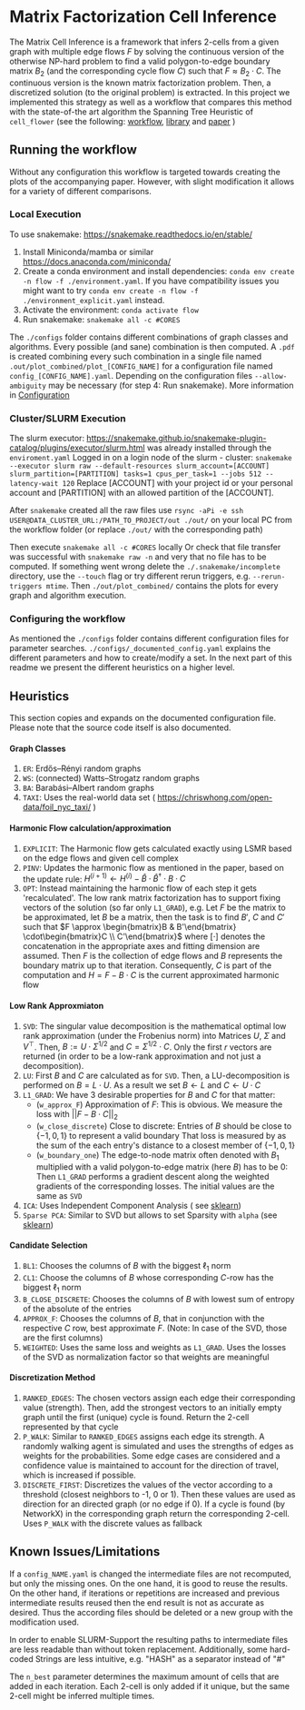 # Matrix Factorization Cell Inference

The Matrix Cell Inference is a framework that infers 2-cells from a given graph with multiple edge flows $F$
by solving the continuous version of the otherwise NP-hard problem to find a valid polygon-to-edge boundary matrix $B_2$
(and the corresponding cycle flow $C$) such that $F \approx B_2 \cdot C$.
The continuous version is the known matrix factorization problem.
Then, a discretized solution (to the original problem) is extracted.
In this project we implemented this strategy as well as a workflow that compares this method with the state-of-the art algorithm
the Spanning Tree Heuristic of `cell_flower`
(see the following:
[workflow](https://github.com/josefhoppe/edge-flow-cell-complexes),
[library](https://github.com/josefhoppe/cell-flower) and
[paper](https://proceedings.mlr.press/v231/hoppe24a.html)
)

## Running the workflow

Without any configuration this workflow is targeted towards creating the plots of the accompanying paper.
However, with slight modification it allows for a variety of different comparisons.

### Local Execution

To use snakemake: <https://snakemake.readthedocs.io/en/stable/>

1. Install Miniconda/mamba or similar <https://docs.anaconda.com/miniconda/>
2. Create a conda environment and install dependencies: `conda env create -n flow -f ./environment.yaml`.
   If you have compatibility issues you might want to try `conda env create -n flow -f ./environment_explicit.yaml` instead.
3. Activate the environment: `conda activate flow`
4. Run snakemake: `snakemake all -c #CORES`

The `./configs` folder contains different combinations of graph classes and algorithms.
Every possible (and sane) combination is then computed.
A `.pdf` is created combining every such combination in a single file named `.out/plot_combined/plot_[CONFIG_NAME]`
for a configuration file named `config_[CONFIG_NAME].yaml`.
Depending on the configuration files `--allow-ambiguity` may be necessary (for step 4: Run snakemake).
More information in [Configuration](#configuring-the-workflow)

### Cluster/SLURM Execution

The slurm executor: <https://snakemake.github.io/snakemake-plugin-catalog/plugins/executor/slurm.html>
was already installed through the `enviroment.yaml`
Logged in on a login node of the slurm - cluster:
`snakemake --executor slurm raw --default-resources slurm_account=[ACCOUNT] slurm_partition=[PARTITION] tasks=1 cpus_per_task=1 --jobs 512 --latency-wait 120`
Replace [ACCOUNT] with your project id or your personal account and [PARTITION] with an allowed partition of the [ACCOUNT].

After `snakemake` created all the raw files use
`rsync -aPi -e ssh USER@DATA_CLUSTER_URL:/PATH_TO_PROJECT/out ./out/`
on your local PC from the workflow folder (or replace `./out/` with the corresponding path)

Then execute `snakemake all -c #CORES` locally
Or check that file transfer was successful with
`snakemake raw -n`
and very that no file has to be computed.
If something went wrong delete the `./.snakemake/incomplete`
directory, use the `--touch` flag or try different rerun triggers, e.g. `--rerun-triggers mtime`.
Then `./out/plot_combined/` contains the plots for every graph and algorithm execution.

### Configuring the workflow

As mentioned the `./configs` folder contains different configuration files for parameter searches.
`./configs/_documented_config.yaml` explains the different parameters and how to create/modify a set.
In the next part of this readme we present the different heuristics on a higher level.

## Heuristics

This section copies and expands on the documented configuration file.
Please note that the source code itself is also documented.

#### Graph Classes

1. `ER`: Erdős–Rényi random graphs
2. `WS`: (connected) Watts–Strogatz random graphs
3. `BA`: Barabási–Albert random graphs
4. `TAXI`: Uses the real-world data set ( <https://chriswhong.com/open-data/foil_nyc_taxi/> )

#### Harmonic Flow calculation/approximation

1. `EXPLICIT`: The Harmonic flow gets calculated exactly using LSMR based on the edge flows and given cell complex
2. `PINV`: Updates the harmonic flow as mentioned in the paper, based on the update rule:
   $H^{(i+1)} \gets H^{(i)} - \hat{B} \cdot \hat{B}^\dagger \cdot B \cdot C$
3. `OPT`: Instead maintaining the harmonic flow of each step it gets 'recalculated'.
   The low rank matrix factorization has to support fixing vectors of the solution (so far only `L1_GRAD`),
   e.g. Let $F$ be the matrix to be approximated, let $B$ be a matrix, then the task is to find $B'$, $C$ and $C'$
   such that $F \approx \begin{bmatrix}B & B'\end{bmatrix} \cdot\begin{bmatrix}C \\ C'\end{bmatrix}$ where $[ \cdot ]$ denotes the concatenation in the appropriate axes
   and fitting dimension are assumed.
   Then $F$ is the collection of edge flows and $B$ represents the boundary matrix up to that iteration.
   Consequently, $C$ is part of the computation and $H = F - B \cdot C$ is the current approximated harmonic flow

#### Low Rank Approxmiaton

1. `SVD`: The singular value decomposition is the mathematical optimal low rank approximation (under the Frobenius norm)
   into Matrices $U$, $\Sigma$ and $V^\top$.
   Then, $B := U \cdot \Sigma^{1/2}$ and $C = \Sigma^{1/2} \cdot C$.
   Only the first $r$ vectors are returned (in order to be a low-rank approximation and not just a decomposition).
2. `LU`: First $B$ and $C$ are calculated as for `SVD`. Then, a LU-decomposition is performed on $B = L \cdot U$.
   As a result we set $B \gets L$ and $C \gets U \cdot C$
3. `L1_GRAD`: We have 3 desirable properties for $B$ and $C$ for that matter:
   - (`w_approx_F`) Approximation of $F$: This is obvious. We measure the loss with $||F - B \cdot C||_2$
   - (`w_close_discrete`) Close to discrete: Entries of $B$ should be close to $\{-1, 0, 1\}$ to represent a valid boundary
     That loss is measured by as the sum of the each entry's distance to a closest member of $\{-1, 0, 1\}$
   - (`w_boundary_one`) The edge-to-node matrix often denoted with $B_1$ multiplied with a valid polygon-to-edge matrix (here $B$) has to be 0:
     Then `L1_GRAD` performs a gradient descent along the weighted gradients of the corresponding losses.
     The initial values are the same as `SVD`
4. `ICA`: Uses Independent Component Analysis ( see [sklearn](https://scikit-learn.org/stable/modules/generated/sklearn.decomposition.FastICA))
5. `Sparse PCA`: Similar to SVD but allows to set Sparsity with `alpha` (see [sklearn](https://scikit-learn.org/stable/modules/generated/sklearn.decomposition.SparsePCA.html))

#### Candidate Selection

1. `BL1`: Chooses the columns of $B$ with the biggest $\ell_1$ norm
2. `CL1`: Choose the columns of $B$ whose corresponding $C$-row has the biggest $\ell_1$ norm
3. `B_CLOSE_DISCRETE`: Chooses the columns of $B$ with lowest sum of entropy of the absolute of the entries
4. `APPROX_F`: Chooses the columns of $B$, that in conjunction with the respective $C$ row, best approximate $F$.
   (Note: In case of the SVD, those are the first columns)
5. `WEIGHTED`: Uses the same loss and weights as `L1_GRAD`.
   Uses the losses of the SVD as normalization factor so that weights are meaningful

#### Discretization Method

1. `RANKED_EDGES`: The chosen vectors assign each edge their corresponding value (strength).
   Then, add the strongest vectors to an initially empty graph until the first (unique) cycle is found.
   Return the 2-cell represented by that cycle
2. `P_WALK`: Similar to `RANKED_EDGES` assigns each edge its strength. A randomly walking agent is simulated and uses the
   strengths of edges as weights for the probabilities. Some edge cases are considered and a confidence value is maintained
   to account for the direction of travel, which is increased if possible.
3. `DISCRETE_FIRST`: Discretizes the values of the vector according to a threshold (closest neighbors to -1, 0 or 1).
   Then these values are used as direction for an directed graph (or no edge if 0).
   If a cycle is found (by NetworkX) in the corresponding graph return the corresponding 2-cell.
   Uses `P_WALK` with the discrete values as fallback

## Known Issues/Limitations

If a `config_NAME.yaml` is changed the intermediate files are not recomputed, but only the missing ones.
On the one hand, it is good to reuse the results.
On the other hand, if iterations or repetitions are increased and previous intermediate results reused
then the end result is not as accurate as desired.
Thus the according files should be deleted or a new group with the modification used.

In order to enable SLURM-Support the resulting paths to intermediate files are less readable than without token replacement.
Additionally, some hard-coded Strings are less intuitive, e.g. "HASH" as a separator instead of "#"

The `n_best` parameter determines the maximum amount of cells that are added in each iteration.
Each 2-cell is only added if it unique, but the same 2-cell might be inferred multiple times.
